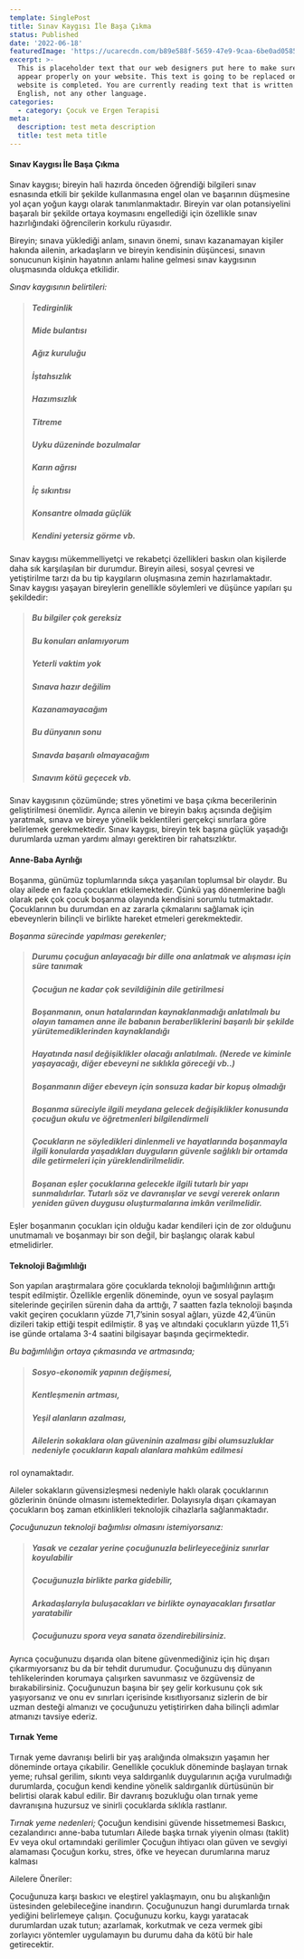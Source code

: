 ```yaml
---
template: SinglePost
title: Sınav Kaygısı İle Başa Çıkma
status: Published
date: '2022-06-18'
featuredImage: 'https://ucarecdn.com/b89e588f-5659-47e9-9caa-6be0ad058572/-/crop/1690x1728/0,638/-/preview/'
excerpt: >-
  This is placeholder text that our web designers put here to make sure words
  appear properly on your website. This text is going to be replaced once the
  website is completed. You are currently reading text that is written in
  English, not any other language.
categories:
  - category: Çocuk ve Ergen Terapisi
meta:
  description: test meta description
  title: test meta title
---
```


#### Sınav Kaygısı İle Başa Çıkma

Sınav kaygısı; bireyin hali hazırda önceden öğrendiği bilgileri sınav esnasında etkili bir şekilde kullanmasına engel olan ve başarının düşmesine yol açan yoğun kaygı olarak tanımlanmaktadır. Bireyin var olan potansiyelini başaralı bir şekilde ortaya koymasını engellediği için özellikle sınav hazırlığındaki öğrencilerin korkulu rüyasıdır.

Bireyin; sınava yüklediği anlam, sınavın önemi, sınavı kazanamayan kişiler hakında ailenin, arkadaşların ve bireyin kendisinin düşüncesi, sınavın sonucunun kişinin hayatının anlamı haline gelmesi sınav kaygısının oluşmasında oldukça etkilidir.

*Sınav kaygısının belirtileri:*
> ##### Tedirginlik
> ##### Mide bulantısı
> ##### Ağız kuruluğu
> ##### İştahsızlık
> ##### Hazımsızlık
> ##### Titreme
> ##### Uyku düzeninde bozulmalar
> ##### Karın ağrısı
> ##### İç sıkıntısı
> ##### Konsantre olmada güçlük
> ##### Kendini yetersiz görme vb.

Sınav kaygısı mükemmelliyetçi ve rekabetçi özellikleri baskın olan kişilerde daha sık karşılaşılan bir durumdur. Bireyin ailesi, sosyal çevresi ve yetiştirilme tarzı da bu tip kaygıların oluşmasına zemin hazırlamaktadır. Sınav kaygısı yaşayan bireylerin genellikle söylemleri ve düşünce yapıları şu şekildedir:
> ##### Bu bilgiler çok gereksiz
> ##### Bu konuları anlamıyorum
> ##### Yeterli vaktim yok
> ##### Sınava hazır değilim
> ##### Kazanamayacağım
> ##### Bu dünyanın sonu
> ##### Sınavda başarılı olmayacağım
> ##### Sınavım kötü geçecek vb.

Sınav kaygısının çözümünde; stres yönetimi ve başa çıkma becerilerinin geliştirilmesi önemlidir. Ayrıca ailenin ve bireyin bakış açısında değişim yaratmak, sınava ve bireye yönelik beklentileri gerçekçi sınırlara göre belirlemek gerekmektedir. Sınav kaygısı, bireyin tek başına güçlük yaşadığı durumlarda uzman yardımı almayı gerektiren bir rahatsızlıktır.

#### Anne-Baba Ayrılığı

Boşanma, günümüz toplumlarında sıkça yaşanılan toplumsal bir olaydır. Bu olay ailede en fazla çocukları etkilemektedir. Çünkü yaş dönemlerine bağlı olarak pek çok çocuk boşanma olayında kendisini sorumlu tutmaktadır. Çocuklarının bu durumdan en az zararla çıkmalarını sağlamak için ebeveynlerin bilinçli ve birlikte hareket etmeleri gerekmektedir.

*Boşanma sürecinde yapılması gerekenler;*

> ##### Durumu çocuğun anlayacağı bir dille ona anlatmak ve alışması için süre tanımak
> ##### Çocuğun ne kadar çok sevildiğinin dile getirilmesi
> ##### Boşanmanın, onun hatalarından kaynaklanmadığı anlatılmalı bu olayın tamamen anne ile babanın beraberliklerini başarılı bir şekilde yürütemediklerinden kaynaklandığı
> ##### Hayatında nasıl değişiklikler olacağı anlatılmalı. (Nerede ve kiminle yaşayacağı, diğer ebeveyni ne sıklıkla göreceği vb..)
> ##### Boşanmanın diğer ebeveyn için sonsuza kadar bir kopuş olmadığı 
> ##### Boşanma süreciyle ilgili meydana gelecek değişiklikler konusunda çocuğun okulu ve öğretmenleri bilgilendirmeli
> ##### Çocukların ne söyledikleri dinlenmeli ve hayatlarında boşanmayla ilgili konularda yaşadıkları duyguların güvenle sağlıklı bir ortamda dile getirmeleri için yüreklendirilmelidir.
> ##### Boşanan eşler çocuklarına gelecekle ilgili tutarlı bir yapı sunmalıdırlar. Tutarlı söz ve davranışlar ve sevgi vererek onların yeniden güven duygusu oluşturmalarına imkân verilmelidir. 

Eşler boşanmanın çocukları için olduğu kadar kendileri için de zor olduğunu unutmamalı ve boşanmayı bir son değil, bir başlangıç olarak kabul etmelidirler.

#### Teknoloji Bağımlılığı

Son yapılan araştırmalara göre çocuklarda teknoloji bağımlılığının arttığı tespit edilmiştir. Özellikle ergenlik döneminde, oyun ve sosyal paylaşım sitelerinde geçirilen sürenin daha da arttığı, 7 saatten fazla teknoloji başında vakit geçiren çocukların yüzde 71,7’sinin sosyal ağları, yüzde 42,4’ünün dizileri takip ettiği tespit edilmiştir. 8 yaş ve altındaki çocukların yüzde 11,5’i ise günde ortalama 3-4 saatini bilgisayar başında geçirmektedir.

*Bu bağımlılığın ortaya çıkmasında ve artmasında;*

> ##### Sosyo-ekonomik yapının değişmesi, 
> ##### Kentleşmenin artması, 
> ##### Yeşil alanların azalması, 
> ##### Ailelerin sokaklara olan güveninin azalması gibi olumsuzluklar nedeniyle çocukların kapalı alanlara mahkûm edilmesi 

rol oynamaktadır. 

Aileler sokakların güvensizleşmesi nedeniyle haklı olarak çocuklarının gözlerinin önünde olmasını istemektedirler. Dolayısıyla dışarı çıkamayan çocukların boş zaman etkinlikleri teknolojik cihazlarla sağlanmaktadır.

*Çocuğunuzun teknoloji bağımlısı olmasını istemiyorsanız:*
> ##### Yasak ve cezalar yerine çocuğunuzla belirleyeceğiniz sınırlar koyulabilir
> ##### Çocuğunuzla birlikte parka gidebilir, 
> ##### Arkadaşlarıyla buluşacakları ve birlikte oynayacakları fırsatlar yaratabilir 
> ##### Çocuğunuzu spora veya sanata özendirebilirsiniz.

Ayrıca çocuğunuzu dışarıda olan bitene güvenmediğiniz için hiç dışarı çıkarmıyorsanız bu da bir tehdit durumudur. Çocuğunuzu dış dünyanın tehlikelerinden korumaya çalışırken savunmasız ve özgüvensiz de bırakabilirsiniz. Çocuğunuzun başına bir şey gelir korkusunu çok sık yaşıyorsanız ve onu ev sınırları içerisinde kısıtlıyorsanız sizlerin de bir uzman desteği almanızı ve çocuğunuzu yetiştirirken daha bilinçli adımlar atmanızı tavsiye ederiz.

#### Tırnak Yeme

Tırnak yeme davranışı belirli bir yaş aralığında olmaksızın yaşamın her döneminde ortaya çıkabilir. Genellikle çocukluk döneminde başlayan tırnak yeme; ruhsal gerilim, sıkıntı veya saldırganlık duygularının açığa vurulmadığı durumlarda, çocuğun kendi kendine yönelik saldırganlık dürtüsünün bir belirtisi olarak kabul edilir. Bir davranış bozukluğu olan tırnak yeme davranışına huzursuz ve sinirli çocuklarda sıklıkla rastlanır.

*Tırnak yeme nedenleri;*
Çocuğun kendisini güvende hissetmemesi
Baskıcı, cezalandırıcı anne-baba tutumları
Ailede başka tırnak yiyenin olması (taklit)
Ev veya okul ortamındaki gerilimler
Çocuğun ihtiyacı olan güven ve sevgiyi alamaması
Çocuğun korku, stres, öfke ve heyecan durumlarına maruz kalması

Ailelere Öneriler:

Çocuğunuza karşı baskıcı ve eleştirel yaklaşmayın, onu bu alışkanlığın üstesinden gelebileceğine inandırın.
Çocuğunuzun hangi durumlarda tırnak yediğini belirlemeye çalışın.
Çocuğunuzu korku, kaygı yaratacak durumlardan uzak tutun; azarlamak, korkutmak ve ceza vermek gibi zorlayıcı yöntemler uygulamayın bu durumu daha da kötü bir hale getirecektir.